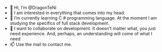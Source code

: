 - 👋 Hi, I’m @DragonTeNi
- 👀 I am interested in everything that comes into my head.
- 🌱 I’m currently learning C # programming language. At the moment I am studying the specifics of full stack development.
- 💞️ I want to collaborate on development. It doesn't matter what, you just need experience. And, perhaps, an understanding will come of what I need 
- 📫 Use the mail to contact me. 

<!---
DragonTeNi/DragonTeNi is a ✨ special ✨ repository because its `README.md` (this file) appears on your GitHub profile.
You can click the Preview link to take a look at your changes.
--->
